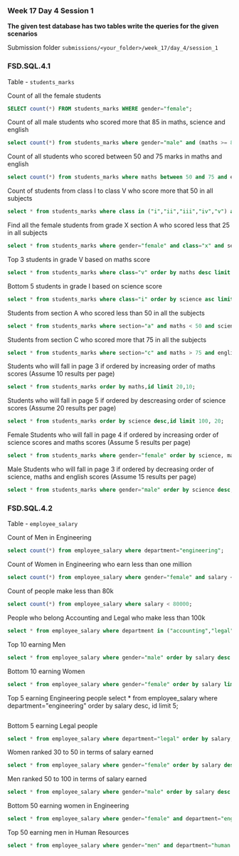 ### Week 17 Day 4 Session 1

**The given test database has two tables write the queries for the given scenarios**

Submission folder `submissions/<your_folder>/week_17/day_4/session_1`

### FSD.SQL.4.1

Table - `students_marks`

Count of all the female students

```sql
SELECT count(*) FROM students_marks WHERE gender="female";
```

Count of all male students who scored more that 85 in maths, science and english

```sql
select count(*) from students_marks where gender="male" and (maths >= 85 and science >= 85 and english >= 85);
```

Count of all students who scored between 50 and 75 marks in maths and english

```sql
select count(*) from students_marks where maths between 50 and 75 and english between 50 and 75;
```

Count of students from class I to class V who score more that 50 in all subjects

```sql
select * from students_marks where class in ("i","ii","iii","iv","v") and maths > 50 and english > 50 and science > 50;
```

Find all the female students from grade X  section A who scored  less that 25 in all subjects

```sql
select * from students_marks where gender="female" and class="x" and section="a" and maths < 25 and science < 25 and english < 25;
```

Top 3 students in grade V based on maths score

```sql
select * from students_marks where class="v" order by maths desc limit 3;
```

Bottom 5 students in grade I based on science score

```sql
select * from students_marks where class="i" order by science asc limit 5;
```

Students from section A who scored less than 50 in all the subjects

```sql
select * from students_marks where section="a" and maths < 50 and science < 50 and english < 50;
```

Students from section C who scored more that 75 in all the subjects

```sql
select * from students_marks where section="c" and maths > 75 and english > 75 and science > 75;
```

Students who will fall in page 3 if ordered by increasing order of maths scores (Assume 10 results per page)

```sql
select * from students_marks order by maths,id limit 20,10;
```

Students who will fall in page 5 if ordered by descreasing order of science scores (Assume 20 results per page)

```sql
select * from students_marks order by science desc,id limit 100, 20;
```


Female Students who will fall in page 4 if ordered by increasing order of science scores and maths scores (Assume 5 results per page)

```sql
select * from students_marks where gender="female" order by science, maths, id limit 4, 5;
```

Male Students who will fall in page 3 if ordered by decreasing order of science, maths and english scores (Assume 15 results per page)

```sql
select * from students_marks where gender="male" order by science desc, maths desc, english desc, id limit 45, 15;
```

### FSD.SQL.4.2

Table - `employee_salary`

Count of Men in Engineering

```sql
select count(*) from employee_salary where department="engineering";
```

Count of Women in Engineering who earn less than one million

```sql
select count(*) from employee_salary where gender="female" and salary < 1000000;
```

Count of people make less than 80k

```sql
select count(*) from employee_salary where salary < 80000;
```

People who belong Accounting and Legal who make less than 100k 

```sql
select * from employee_salary where department in ("accounting","legal") and salary < 100000;
```

Top 10 earning Men

```sql
select * from employee_salary where gender="male" order by salary desc limit 10;
```

Bottom 10 earning Women

```sql
select * from employee_salary where gender="female" order by salary limit 10;
```

Top 5 earning Engineering people
select * from employee_salary where department="engineering" order by salary desc, id limit 5;
```sql

```

Bottom 5 earning Legal people

```sql
select * from employee_salary where department="legal" order by salary, id limit 5;
```

Women ranked 30 to 50 in terms of salary earned

```sql
select * from employee_salary where gender="female" order by salary desc, id limit 30,20;
```

Men ranked 50 to 100 in terms of salary earned

```sql
select * from employee_salary where gender="male" order by salary desc limit 50,50;
```

Bottom 50 earning women in Engineering

```sql
select * from employee_salary where gender="female" and department="engineering" order by salary limit 50;
```

Top 50 earning men in Human Resources

```sql
select * from employee_salary where gender="men" and department="human resources" order by salary desc limit 50;
```